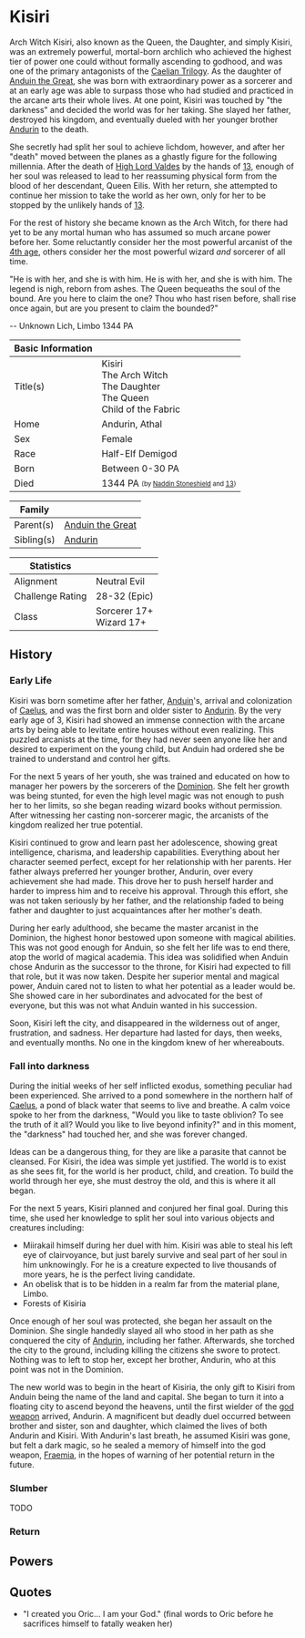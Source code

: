 # Kisiri

Arch Witch Kisiri, also known as the Queen, the Daughter, and simply Kisiri, was an extremely powerful, mortal-born archlich who achieved the highest tier of power one could without formally ascending to godhood, and was one of the primary antagonists of the [Caelian Trilogy](../Campaigns/caelian_trilogy.md). As the daughter of [Anduin the Great](anduin_the_great.md), she was born with extraordinary power as a sorcerer and at an early age was able to surpass those who had studied and practiced in the arcane arts their whole lives. At one point, Kisiri was touched by "the darkness" and decided the world was for her taking. She slayed her father, destroyed his kingdom, and eventually dueled with her younger brother [Andurin](andurin.md) to the death.

She secretly had split her soul to achieve lichdom, however, and after her "death" moved between the planes as a ghastly figure for the following millennia. After the death of [High Lord Valdes](oric_valdes.md) by the hands of [13](13/13.md), enough of her soul was released to lead to her reassuming physical form from the blood of her descendant, Queen Eilis. With her return, she attempted to continue her mission to take the world as her own, only for her to be stopped by the unlikely hands of [13](13/13.md).

For the rest of history she became known as the Arch Witch, for there had yet to be any mortal human who has assumed so much arcane power before her. Some reluctantly consider her the most powerful arcanist of the [4th age](../Events/timeline.md#4th---age-of-the-ancients), others consider her the most powerful wizard *and* sorcerer of all time.

"He is with her, and she is with him. He is with her, and she is with him. The legend is nigh, reborn from ashes. The Queen bequeaths the soul of the bound. Are you here to claim the one? Thou who hast risen before, shall rise once again, but are you present to claim the bounded?"

-- Unknown Lich, Limbo 1344 PA

| Basic Information | |
| - | - |
| Title(s) | Kisiri<br>The Arch Witch<br>The Daughter<br>The Queen<br>Child of the Fabric |
| Home | Andurin, Athal |
| Sex | Female |
| Race | Half-Elf Demigod |
| Born  | Between 0-30 PA |
| Died | 1344 PA <sub><sup>(by [Naddin Stoneshield](13/naddin.md) and [13](13/13.md))</sup></sub> |

| Family | |
| - | - |
| Parent(s) | [Anduin the Great](anduin_the_great.md) |
| Sibling(s) | [Andurin](andurin.md) |

| Statistics | |
| - | - |
| Alignment | Neutral Evil |
| Challenge Rating | 28-32 (Epic) |
| Class | Sorcerer 17+<br>Wizard 17+|

## History

### Early Life

Kisiri was born sometime after her father, [Anduin](anduin_the_great.md)'s, arrival and colonization of [Caelus](../Locations/Land/caelus.md), and was the first born and older sister to [Andurin](andurin.md). By the very early age of 3, Kisiri had showed an immense connection with the arcane arts by being able to levitate entire houses without even realizing. This puzzled arcanists at the time, for they had never seen anyone like her and desired to experiment on the young child, but Anduin had ordered she be trained to understand and control her gifts.

For the next 5 years of her youth, she was trained and educated on how to manager her powers by the sorcerers of the [Dominion](../Factions/Nations/dominion_of_anduin.md). She felt her growth was being stunted, for even the high level magic was not enough to push her to her limits, so she began reading wizard books without permission. After witnessing her casting non-sorcerer magic, the arcanists of the kingdom realized her true potential.

Kisiri continued to grow and learn past her adolescence, showing great intelligence, charisma, and leadership capabilities. Everything about her character seemed perfect, except for her relationship with her parents. Her father always preferred her younger brother, Andurin, over every achievement she had made. This drove her to push herself harder and harder to impress him and to receive his approval. Through this effort, she was not taken seriously by her father, and the relationship faded to being father and daughter to just acquaintances after her mother's death.

During her early adulthood, she became the master arcanist in the Dominion, the highest honor bestowed upon someone with magical abilities. This was not good enough for Anduin, so she felt her life was to end there, atop the world of magical academia. This idea was solidified when Anduin chose Andurin as the successor to the throne, for Kisiri had expected to fill that role, but it was now taken. Despite her superior mental and magical power, Anduin cared not to listen to what her potential as a leader would be. She showed care in her subordinates and advocated for the best of everyone, but this was not what Anduin wanted in his succession.

Soon, Kisiri left the city, and disappeared in the wilderness out of anger, frustration, and sadness. Her departure had lasted for days, then weeks, and eventually months. No one in the kingdom knew of her whereabouts.

### Fall into darkness

During the initial weeks of her self inflicted exodus, something peculiar had been experienced. She arrived to a pond somewhere in the northern half of [Caelus](../Locations/Land/caelus.md), a pond of black water that seems to live and breathe. A calm voice spoke to her from the darkness, "Would you like to taste oblivion? To see the truth of it all? Would you like to live beyond infinity?" and in this moment, the "darkness" had touched her, and she was forever changed.

Ideas can be a dangerous thing, for they are like a parasite that cannot be cleansed. For Kisiri, the idea was simple yet justified. The world is to exist as she sees fit, for the world is her product, child, and creation. To build the world through her eye, she must destroy the old, and this is where it all began.

For the next 5 years, Kisiri planned and conjured her final goal. During this time, she used her knowledge to split her soul into various objects and creatures including:

- Miirakail himself during her duel with him. Kisiri was able to steal his left eye of clairvoyance, but just barely survive and seal part of her soul in him unknowingly. For he is a creature expected to live thousands of more years, he is the perfect living candidate.
- An obelisk that is to be hidden in a realm far from the material plane, Limbo.
- Forests of Kisiria

Once enough of her soul was protected, she began her assault on the Dominion. She single handedly slayed all who stood in her path as she conquered the city of [Andurin](../Locations/Towns/andurin.md), including her father. Afterwards, she torched the city to the ground, including killing the citizens she swore to protect. Nothing was to left to stop her, except her brother, Andurin, who at this point was not in the Dominion.

The new world was to begin in the heart of Kisiria, the only gift to Kisiri from Anduin being the name of the land and capital. She began to turn it into a floating city to ascend beyond the heavens, until the first wielder of the [god weapon](../Objects/fraemia.md) arrived, Andurin. A magnificent but deadly duel occurred between brother and sister, son and daughter, which claimed the lives of both Andurin and Kisiri. With Andurin's last breath, he assumed Kisiri was gone, but felt a dark magic, so he sealed a memory of himself into the god weapon, [Fraemia](../Objects/fraemia.md), in the hopes of warning of her potential return in the future.

### Slumber

TODO

### Return

## Powers

## Quotes

- "I created you Oric... I am your God." (final words to Oric before he sacrifices himself to fatally weaken her)